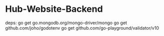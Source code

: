 # Hub-Website-Backend

deps:
go get go.mongodb.org/mongo-driver/mongo
go get github.com/joho/godotenv
go get github.com/go-playground/validator/v10